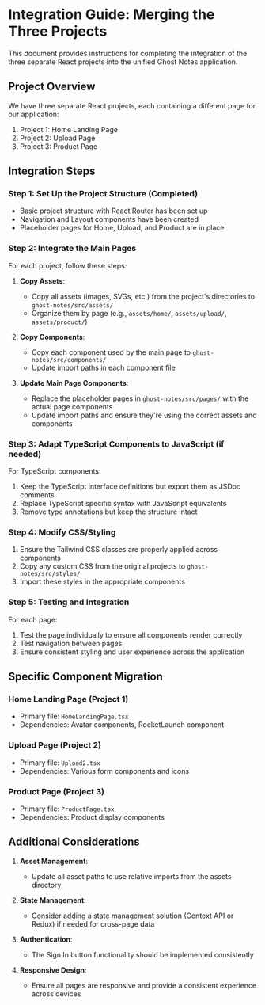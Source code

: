 # Integration Guide: Merging the Three Projects

This document provides instructions for completing the integration of the three separate React projects into the unified Ghost Notes application.

## Project Overview

We have three separate React projects, each containing a different page for our application:

1. Project 1: Home Landing Page
2. Project 2: Upload Page
3. Project 3: Product Page

## Integration Steps

### Step 1: Set Up the Project Structure (Completed)
- Basic project structure with React Router has been set up
- Navigation and Layout components have been created
- Placeholder pages for Home, Upload, and Product are in place

### Step 2: Integrate the Main Pages

For each project, follow these steps:

1. **Copy Assets**:
   - Copy all assets (images, SVGs, etc.) from the project's directories to `ghost-notes/src/assets/`
   - Organize them by page (e.g., `assets/home/`, `assets/upload/`, `assets/product/`)

2. **Copy Components**:
   - Copy each component used by the main page to `ghost-notes/src/components/`
   - Update import paths in each component file

3. **Update Main Page Components**:
   - Replace the placeholder pages in `ghost-notes/src/pages/` with the actual page components
   - Update import paths and ensure they're using the correct assets and components

### Step 3: Adapt TypeScript Components to JavaScript (if needed)

For TypeScript components:
1. Keep the TypeScript interface definitions but export them as JSDoc comments
2. Replace TypeScript specific syntax with JavaScript equivalents
3. Remove type annotations but keep the structure intact

### Step 4: Modify CSS/Styling

1. Ensure the Tailwind CSS classes are properly applied across components
2. Copy any custom CSS from the original projects to `ghost-notes/src/styles/`
3. Import these styles in the appropriate components

### Step 5: Testing and Integration

For each page:
1. Test the page individually to ensure all components render correctly
2. Test navigation between pages
3. Ensure consistent styling and user experience across the application

## Specific Component Migration

### Home Landing Page (Project 1)
- Primary file: `HomeLandingPage.tsx`
- Dependencies: Avatar components, RocketLaunch component

### Upload Page (Project 2)
- Primary file: `Upload2.tsx`
- Dependencies: Various form components and icons

### Product Page (Project 3)
- Primary file: `ProductPage.tsx`
- Dependencies: Product display components

## Additional Considerations

1. **Asset Management**: 
   - Update all asset paths to use relative imports from the assets directory

2. **State Management**:
   - Consider adding a state management solution (Context API or Redux) if needed for cross-page data

3. **Authentication**:
   - The Sign In button functionality should be implemented consistently

4. **Responsive Design**:
   - Ensure all pages are responsive and provide a consistent experience across devices 